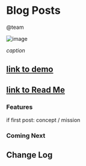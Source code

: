 




Blog Posts
=====================

@team

![image]()

_caption_

## [link to demo]()

## [link to Read Me]()

### Features

if first post: concept / mission

### Coming Next

## Change Log


